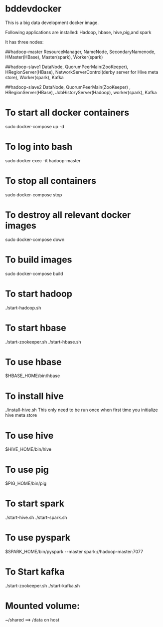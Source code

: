 # bddevdocker

This is a big data development docker image.

Following applications are installed:
Hadoop, hbase, hive,pig,and spark

It has three nodes:

##hadoop-master
ResourceManager, NameNode, SecondaryNamenode, HMaster(HBase),  Master(spark), Worker(spark)

##hadoop-slave1
DataNode, QuorumPeerMain(ZooKeeper), HRegionServer(HBase), NetworkServerControl(derby server for Hive meta store), Worker(spark), Kafka


##hadoop-slave2
DataNode, QuorumPeerMain(ZooKeeper) , HRegionServer(HBase), JobHistoryServer(Hadoop), worker(spark), Kafka 


# To start all docker containers
sudo docker-compose up -d

# To log into bash
sudo docker exec -it hadoop-master

# To stop all containers
sudo docker-compose stop

# To destroy all relevant docker images
sudo docker-compose down

# To build images
sudo docker-compose build

# To start hadoop
./start-hadoop.sh

# To start hbase
./start-zookeeper.sh
./start-hbase.sh

# To use hbase
$HBASE_HOME/bin/hbase

# To install hive
./install-hive.sh
This only need to be run once when first time you initialize hive meta store

# To use hive 
$HIVE_HOME/bin/hive

# To use pig
$PIG_HOME/bin/pig

# To start spark
./start-hive.sh 
./start-spark.sh

# To use pyspark  
$SPARK_HOME/bin/pyspark --master spark://hadoop-master:7077

# To Start kafka
./start-zookeeper.sh
./start-kafka.sh

# Mounted volume:
~/shared ==> /data on host
 
